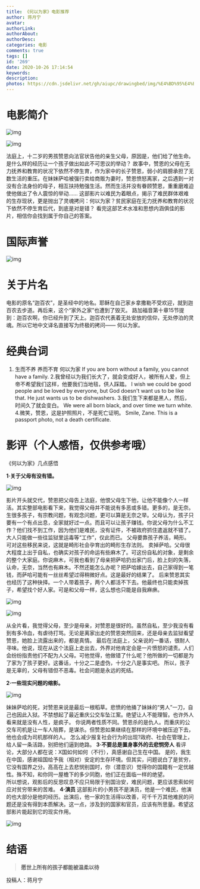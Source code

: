 ```yaml
---
title: 《何以为家》电影推荐
author: 蒋月宁
avatar: 
authorLink: 
authorAbout: 
authorDesc: 
categories: 电影
comments: true
tags: []
id: '269'
date: 2020-10-26 17:14:54
keywords:
description:
photos: https://cdn.jsdelivr.net/gh/aiupc/drawingbed/img/%E4%BD%95%E4%BB%A5%E4%B8%BA%E5%AE%B6-300x210.jpeg
---
```


# 电影简介

![img](https://cdn.jsdelivr.net/gh/aiupc/drawingbed/img/%E4%BD%95%E4%BB%A5%E4%B8%BA%E5%AE%B6-300x210.jpeg)

![img](https://cdn.jsdelivr.net/gh/aiupc/drawingbed/img/%E4%BD%95-300x183.png)

 法庭上，十二岁的男孩赞恩向法官状告他的亲生父母，原因是，他们给了他生命。是什么样的经历让一个孩子做出如此不可思议的举动？ 故事中，赞恩的父母在无力抚养和教育的状况下依然不停生育，作为家中的长子赞恩，弱小的肩膀承担了无数生活的重压。在妹妹萨哈被强行卖给商贩为妻时，赞恩愤怒离家，之后遇到一对没有合法身份的母子，相互扶持勉强生活。然而生活并没有眷顾赞恩，重重磨难迫使他做出了令人震惊的举动…… 这部影片以难民为着眼点，揭示了难民群体艰难的生存现状，更是抛出了灵魂拷问：何以为家？贫民家庭在无力抚养和教育的状况下依然不停生育后代，到底是对是错？ 看完这部艺术水准和思想内涵俱佳的影片，相信你会找到属于你自己的答案。

# 国际声誉

![img](https://cdn.jsdelivr.net/gh/aiupc/drawingbed/img/%E5%95%A6%E5%95%A6%E5%95%A6-275x300.png)

# 关于片名

电影的原名“迦百农”，是圣经中的地名。耶稣在自己家乡拿撒勒不受欢迎，就到迦百农去步道。再后来，这个“家外之家”也遭到了毁灭。 路加福音第十章15节提到：迦百农啊，你已经升到了天上。迦百农代表着无处安放的信仰，无处停泊的灵魂。所以它地中文译名直接写为终极的拷问—— 何以为家。

# 经典台词

1.  生而不养 养而不育 何以为家 If you are born without a family, you cannot have a family. 2.我曾经以为我们长大了，就会变成好人，被所有人爱，但上帝不希望我们这样，他要我们当地毯，供人踩踏。 I wish we could be good people and be loved by everyone, but God doesn't want us to be like that. He just wants us to be dishwashers. 3.我们生下来都是黑人，然后，时间久了就会变白。 We were all born black, and over time we turn white. 4.微笑，赞恩，这是护照照片，不是死亡证明。 Smile, Zane. This is a passport photo, not a death certificate.

# 影评（个人感悟，仅供参考哦）

《何以为家》几点感悟 

**1·关于父母有没有错。**

 ![img](https://cdn.jsdelivr.net/gh/aiupc/drawingbed/img/%E7%88%B6%E6%AF%8D-300x240.jpg)

影片开头就交代，赞恩把父母告上法庭，他恨父母生下他，让他不能像个人一样活。其实整部电影看下来，我觉得父母并不能说有多恶或多错。更多的，是无奈。 生很多孩子，有宗教问题，有观念问题，更可以算是无奈之举。父母认为，孩子只要有一个有点出息，全家就好过一点。而且可以让孩子赚钱。你说父母为什么不工作？他们找不到工作，因为他们是难民，没有证件，不被政府抓住遣返就不错了。大人只能做一些往监狱里运毒等“工作”，仅此而已。 父母要靠孩子养活，畸形。可对这些移民来说，这就是畸形社会孕育出的畸形生存法则。 卖掉萨哈。父母很大程度上出于自私，也确实对孩子的命运有些麻木了。可这份自私的对象，是剩余的整个大家庭。你说麻木，可我也看到了母亲把萨哈扔出家门后，脸上刻的失落，认命，无奈，当然也有麻木。不然还能怎么办呢？把萨哈嫁出去，自己家得到一笔钱，而萨哈可能有一丝丝希望过得稍微好点。这是最好的结果了。 后来赞恩其实也经历了这种抉择。一个人带着孩子，两个人都活不下去。他最终也只能卖掉孩子，希望找个好人家。可是和父母一样，这么想也只能是自我麻痹。 

![img](https://cdn.jsdelivr.net/gh/aiupc/drawingbed/img/%E4%B8%BA-300x260.png)

![img](https://cdn.jsdelivr.net/gh/aiupc/drawingbed/img/%E4%BB%A5-300x300.jpeg)

 从全片看，我觉得父母，至少是母亲，对赞恩是很好的。虽然自私，至少我没有看到有多冷血，有虐待打骂。无论是离家出走的赞恩突然回来，还是母亲去监狱看望赞恩，她脸上流露出来的，都是真情。 最后在法庭上，父亲说的一番话，很耐人寻味。他说，现在从这个法庭上走出去，外界对他肯定会是一片愤怒的谴责。人们会纷纷指责他们不配为人父母。可他觉得，他做错了什么呢？他所做的一切都是为了家为了孩子更好。这番话，十分之二是虚伪，十分之八是事实吧。 所以，孩子是无辜的，父母有错但不恶毒。社会问题是永远的死结。

 **2·一些现实问题的缩影。** 

![img](https://cdn.jsdelivr.net/gh/aiupc/drawingbed/img/%E5%93%88%E5%93%88-225x300.jpg)

妹妹萨哈的死，对赞恩来说是最后一根稻草。悲愤的他捅了妹妹的“男人”一刀，自己也因此入狱。不禁想起了最近重庆公交车坠江案。绝望让人不能理智。也许外人看来就是没有人性，是疯子。 你说两者性质不同。赞恩杀的是仇人。而重庆的公交车司机是让一车人陪葬，是谋杀。但赞恩如果继续在那样的环境中被压迫下去，他也会成为司机那样的人。 怎么减少报复社会行为的出现?政府、社会在管理上，给人留一条活路，别把他们逼到绝路。 **3·不要总是置身事外的去悲悯旁人** 看评论，大部分人都在说：X国如何如何（不行），真感谢自己生在中国。 是的，我生在中国，感谢祖国给予我（相对）安定的生存环境。但其实，问题说白了是贫穷，它没有国界之分。高高在上去悲悯别国时，你（潜意识）觉得你的国籍有一定优越性。殊不知，和你同一屋檐下的多少同胞，他们正在面临一样的绝望。  
所以想说，观影后的反思叹息不应只局限于别国治安，难民问题，更应该思索如何应对贫穷带来的苦难。 **4·演员** 这部影片的小男孩不是演员，他是一个难民，他演的也大部分是他的经历。出演后，他一家的生活得以改善，可千千万其他难民的问题还是没有得到本质解决。这一点，涉及到的国家和官员，应该有所思量。希望这部影片能起到它的现实作用。 

![img](https://cdn.jsdelivr.net/gh/aiupc/drawingbed/img/%E5%AE%B6-300x140.png)

# 结语

> **愿世上所有的孩子都能被温柔以待**

投稿人：蒋月宁